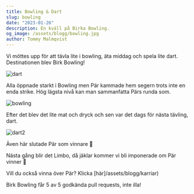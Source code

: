 ```yaml
---
title: Bowling & Dart
slug: bowling
date: "2023-01-26"
description: En kväll på Birka Bowling.
og_image: /assets/blogg/bowling.jpg
author: Tommy Malmqvist
---
```


Vi möttes upp för att tävla lite i bowling, äta middag och spela lite dart. Destinationen blev Birk Bowling!

![dart](/assets/blogg/birka-bowling-dart.jpg)

Alla öppnade starkt i Bowling men Pär kammade hem segern trots inte en enda strike. Hög lägsta nivå kan man sammanfatta
Pärs runda som.

![bowling](/assets/blogg/dart.jpeg)

Efter det blev det lite mat och dryck och sen var det dags för nästa tävling, dart.

![dart2](/assets/blogg/dart2.webp)

Även här slutade Pär som vinnare 🤯

Nästa gång blir det Limbo, då jäklar kommer vi bli imponerade om Pär vinner 🤣

Vill du också vinna över Pär? Klicka [här]/assets/blogg/karriar)

Birk Bowling får 5 av 5 godkända pull requests, inte illa!
